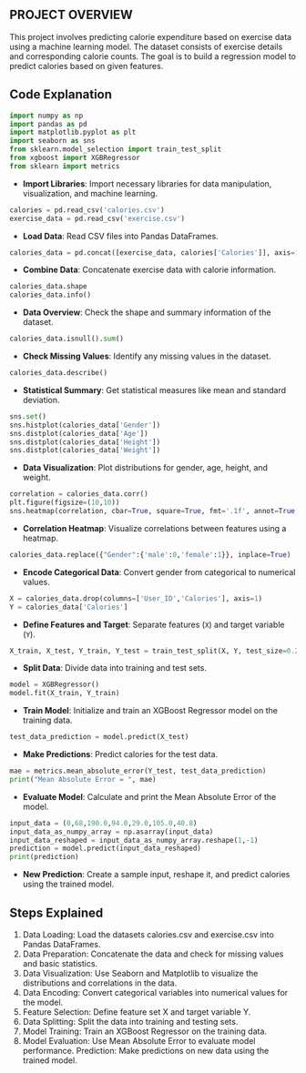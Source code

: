 ## PROJECT OVERVIEW

This project involves predicting calorie expenditure based on exercise data using a machine learning model. The dataset consists of exercise details and corresponding calorie counts. The goal is to build a regression model to predict calories based on given features.

## Code Explanation

```python
import numpy as np
import pandas as pd
import matplotlib.pyplot as plt
import seaborn as sns
from sklearn.model_selection import train_test_split
from xgboost import XGBRegressor
from sklearn import metrics
```
- **Import Libraries**: Import necessary libraries for data manipulation, visualization, and machine learning.

```python
calories = pd.read_csv('calories.csv')
exercise_data = pd.read_csv('exercise.csv')
```
- **Load Data**: Read CSV files into Pandas DataFrames.

```python
calories_data = pd.concat([exercise_data, calories['Calories']], axis=1)
```
- **Combine Data**: Concatenate exercise data with calorie information.

```python
calories_data.shape
calories_data.info()
```
- **Data Overview**: Check the shape and summary information of the dataset.

```python
calories_data.isnull().sum()
```
- **Check Missing Values**: Identify any missing values in the dataset.

```python
calories_data.describe()
```
- **Statistical Summary**: Get statistical measures like mean and standard deviation.

```python
sns.set()
sns.histplot(calories_data['Gender'])
sns.distplot(calories_data['Age'])
sns.distplot(calories_data['Height'])
sns.distplot(calories_data['Weight'])
```
- **Data Visualization**: Plot distributions for gender, age, height, and weight.

```python
correlation = calories_data.corr()
plt.figure(figsize=(10,10))
sns.heatmap(correlation, cbar=True, square=True, fmt='.1f', annot=True, annot_kws={'size':8}, cmap='Blues')
```
- **Correlation Heatmap**: Visualize correlations between features using a heatmap.

```python
calories_data.replace({"Gender":{'male':0,'female':1}}, inplace=True)
```
- **Encode Categorical Data**: Convert gender from categorical to numerical values.

```python
X = calories_data.drop(columns=['User_ID','Calories'], axis=1)
Y = calories_data['Calories']
```
- **Define Features and Target**: Separate features (`X`) and target variable (`Y`).

```python
X_train, X_test, Y_train, Y_test = train_test_split(X, Y, test_size=0.2, random_state=2)
```
- **Split Data**: Divide data into training and test sets.

```python
model = XGBRegressor()
model.fit(X_train, Y_train)
```
- **Train Model**: Initialize and train an XGBoost Regressor model on the training data.

```python
test_data_prediction = model.predict(X_test)
```
- **Make Predictions**: Predict calories for the test data.

```python
mae = metrics.mean_absolute_error(Y_test, test_data_prediction)
print("Mean Absolute Error = ", mae)
```
- **Evaluate Model**: Calculate and print the Mean Absolute Error of the model.

```python
input_data = (0,68,190.0,94.0,29.0,105.0,40.8)
input_data_as_numpy_array = np.asarray(input_data)
input_data_reshaped = input_data_as_numpy_array.reshape(1,-1)
prediction = model.predict(input_data_reshaped)
print(prediction)
```
- **New Prediction**: Create a sample input, reshape it, and predict calories using the trained model.

## Steps Explained

1. Data Loading: Load the datasets calories.csv and exercise.csv into Pandas DataFrames.
2. Data Preparation: Concatenate the data and check for missing values and basic statistics.
3. Data Visualization: Use Seaborn and Matplotlib to visualize the distributions and correlations in the data.
4. Data Encoding: Convert categorical variables into numerical values for the model.
5. Feature Selection: Define feature set X and target variable Y.
6. Data Splitting: Split the data into training and testing sets.
7. Model Training: Train an XGBoost Regressor on the training data.
8. Model Evaluation: Use Mean Absolute Error to evaluate model performance.
Prediction: Make predictions on new data using the trained model.
